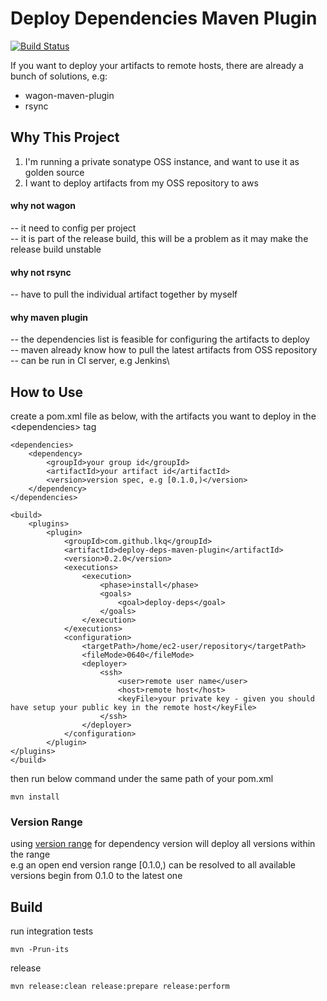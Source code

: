 # Deploy Dependencies Maven Plugin

[![Build Status](https://travis-ci.org/lkq/deploy-deps-maven-plugin.svg?branch=master)](https://travis-ci.org/lkq/deploy-deps-maven-plugin)

If you want to deploy your artifacts to remote hosts, there are already a bunch of solutions, e.g:
- wagon-maven-plugin
- rsync

## Why This Project

1. I'm running a private sonatype OSS instance, and want to use it as golden source
2. I want to deploy artifacts from my OSS repository to aws

#### why not wagon
-- it need to config per project\
-- it is part of the release build, this will be a problem as it may make the release build unstable

#### why not rsync
-- have to pull the individual artifact together by myself

#### why maven plugin
-- the dependencies list is feasible for configuring the artifacts to deploy\
-- maven already know how to pull the latest artifacts from OSS repository\
-- can be run in CI server, e.g Jenkins\


## How to Use


create a pom.xml file as below, with the artifacts you want to deploy in the \<dependencies\> tag
```
<dependencies>
    <dependency>
        <groupId>your group id</groupId>
        <artifactId>your artifact id</artifactId>
        <version>version spec, e.g [0.1.0,)</version>
    </dependency>
</dependencies>

<build>
    <plugins>
        <plugin>
            <groupId>com.github.lkq</groupId>
            <artifactId>deploy-deps-maven-plugin</artifactId>
            <version>0.2.0</version>
            <executions>
                <execution>
                    <phase>install</phase>
                    <goals>
                        <goal>deploy-deps</goal>
                    </goals>
                </execution>
            </executions>
            <configuration>
                <targetPath>/home/ec2-user/repository</targetPath>
                <fileMode>0640</fileMode>
                <deployer>
                    <ssh>
                        <user>remote user name</user>
                        <host>remote host</host>
                        <keyFile>your private key - given you should have setup your public key in the remote host</keyFile>
                    </ssh>
                </deployer>
            </configuration>
        </plugin>
</plugins>
</build>
```

then run below command under the same path of your pom.xml
```
mvn install
```

### Version Range
using [version range](http://maven.apache.org/enforcer/enforcer-rules/versionRanges.html) for dependency version will deploy all versions within the range\
e.g an open end version range [0.1.0,) can be resolved to all available versions begin from 0.1.0 to the latest one


## Build
run integration tests
```
mvn -Prun-its
```
release
```
mvn release:clean release:prepare release:perform
```